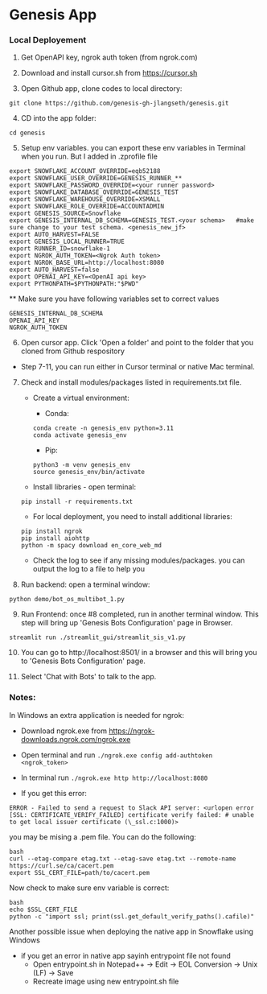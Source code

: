 # Genesis App

### Local Deployement

1. Get OpenAPI key, ngrok auth token (from ngrok.com)

2. Download and install cursor.sh from https://cursor.sh

3. Open Github app, clone codes to local directory:

```
git clone https://github.com/genesis-gh-jlangseth/genesis.git
```

4. CD into the app folder:

```
cd genesis
```

5. Setup env variables. you can export these env variables in Terminal when you run. But I added in .zprofile file

```
export SNOWFLAKE_ACCOUNT_OVERRIDE=eqb52188
export SNOWFLAKE_USER_OVERRIDE=GENESIS_RUNNER_**
export SNOWFLAKE_PASSWORD_OVERRIDE=<your runner password>
export SNOWFLAKE_DATABASE_OVERRIDE=GENESIS_TEST
export SNOWFLAKE_WAREHOUSE_OVERRIDE=XSMALL
export SNOWFLAKE_ROLE_OVERRIDE=ACCOUNTADMIN
export GENESIS_SOURCE=Snowflake
export GENESIS_INTERNAL_DB_SCHEMA=GENESIS_TEST.<your schema>   #make sure change to your test schema. <genesis_new_jf>
export AUTO_HARVEST=FALSE
export GENESIS_LOCAL_RUNNER=TRUE
export RUNNER_ID=snowflake-1
export NGROK_AUTH_TOKEN=<Ngrok Auth token>
export NGROK_BASE_URL=http://localhost:8080
export AUTO_HARVEST=false
export OPENAI_API_KEY=<OpenAI api key>
export PYTHONPATH=$PYTHONPATH:"$PWD"
```

\*\* Make sure you have following variables set to correct values

```
GENESIS_INTERNAL_DB_SCHEMA
OPENAI_API_KEY
NGROK_AUTH_TOKEN
```

6. Open cursor app. Click 'Open a folder' and point to the folder that you cloned from Github respository

- Step 7-11, you can run either in Cursor terminal or native Mac terminal.

7. Check and install modules/packages listed in requirements.txt file.

   - Create a virtual environment:

     - Conda:

     ```
     conda create -n genesis_env python=3.11
     conda activate genesis_env
     ```

     - Pip:

     ```
     python3 -m venv genesis_env
     source genesis_env/bin/activate
     ```

   - Install libraries - open terminal:

   ```
   pip install -r requirements.txt
   ```

   - For local deployment, you need to install additional libraries:

   ```
   pip install ngrok
   pip install aiohttp
   python -m spacy download en_core_web_md
   ```

   - Check the log to see if any missing modules/packages. you can output the log to a file to help you

8. Run backend: open a terminal window:

```
python demo/bot_os_multibot_1.py
```

9. Run Frontend: once #8 completed, run in another terminal window. This step will bring up 'Genesis Bots Configuration' page in Browser.

```
streamlit run ./streamlit_gui/streamlit_sis_v1.py
```

10. You can go to http://localhost:8501/ in a browser and this will bring you to 'Genesis Bots Configuration' page.

11. Select 'Chat with Bots' to talk to the app.

### Notes:

In Windows an extra application is needed for ngrok:

- Download ngrok.exe from https://ngrok-downloads.ngrok.com/ngrok.exe
- Open terminal and run `./ngrok.exe config add-authtoken <ngrok_token>`
- In terminal run `./ngrok.exe http http://localhost:8080`

- If you get this error:

```
ERROR - Failed to send a request to Slack API server: <urlopen error [SSL: CERTIFICATE_VERIFY_FAILED] certificate verify failed: # unable to get local issuer certificate (\_ssl.c:1000)>
```

you may be mising a .pem file. You can do the following:

```
bash
curl --etag-compare etag.txt --etag-save etag.txt --remote-name https://curl.se/ca/cacert.pem
export SSL_CERT_FILE=path/to/cacert.pem
```

Now check to make sure env variable is correct:

```
bash
echo $SSL_CERT_FILE
python -c "import ssl; print(ssl.get_default_verify_paths().cafile)"
```

Another possible issue when deploying the native app in Snowflake using Windows

- if you get an error in native app sayinh entrypoint file not found
  - Open entrypoint.sh in Notepad++ -> Edit -> EOL Conversion -> Unix (LF) -> Save
  - Recreate image using new entrypoint.sh file
